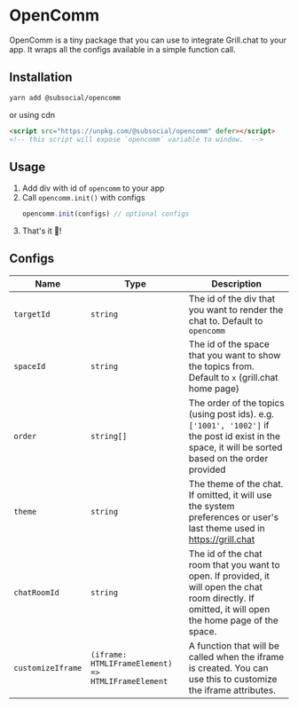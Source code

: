 # OpenComm

OpenComm is a tiny package that you can use to integrate Grill.chat to your app. It wraps all the configs available in a simple function call.

## Installation

```bash
yarn add @subsocial/opencomm
```

or using cdn

```html
<script src="https://unpkg.com/@subsocial/opencomm" defer></script>
<!-- this script will expose `opencomm` variable to window.  -->
```

## Usage

1. Add div with id of `opencomm` to your app
2. Call `opencomm.init()` with configs
   ```js
   opencomm.init(configs) // optional configs
   ```
3. That's it 🥳!

## Configs

| Name              | Type                                               | Description                                                                                                                                           |
| ----------------- | -------------------------------------------------- | ----------------------------------------------------------------------------------------------------------------------------------------------------- |
| `targetId`        | `string`                                           | The id of the div that you want to render the chat to. Default to `opencomm`                                                                          |
| `spaceId`         | `string`                                           | The id of the space that you want to show the topics from. Default to `x` (grill.chat home page)                                                      |
| `order`           | `string[]`                                         | The order of the topics (using post ids). e.g. `['1001', '1002']` if the post id exist in the space, it will be sorted based on the order provided    |
| `theme`           | `string`                                           | The theme of the chat. If omitted, it will use the system preferences or user's last theme used in <https://grill.chat>                               |
| `chatRoomId`      | `string`                                           | The id of the chat room that you want to open. If provided, it will open the chat room directly. If omitted, it will open the home page of the space. |
| `customizeIframe` | `(iframe: HTMLIFrameElement) => HTMLIFrameElement` | A function that will be called when the iframe is created. You can use this to customize the iframe attributes.                                       |
